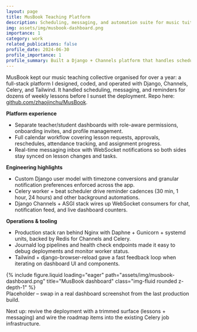 ```yaml
---
layout: page
title: MusBook Teaching Platform
description: Scheduling, messaging, and automation suite for music tuition teams built on Django + Channels.
img: assets/img/musbook-dashboard.png
importance: 1
category: work
related_publications: false
profile_date: 2024-06-30
profile_importance: 1
profile_summary: Built a Django + Channels platform that handles scheduling, messaging, and automations for teachers and students.
---
```


MusBook kept our music teaching collective organised for over a year: a full-stack platform I designed, coded, and operated with Django, Channels, Celery, and Tailwind. It handled scheduling, messaging, and reminders for dozens of weekly lessons before I sunset the deployment. Repo here: [github.com/zhaojinchu/MusBook](https://github.com/zhaojinchu/MusBook).

**Platform experience**
- Separate teacher/student dashboards with role-aware permissions, onboarding invites, and profile management.
- Full calendar workflow covering lesson requests, approvals, reschedules, attendance tracking, and assignment progress.
- Real-time messaging inbox with WebSocket notifications so both sides stay synced on lesson changes and tasks.

**Engineering highlights**
- Custom Django user model with timezone conversions and granular notification preferences enforced across the app.
- Celery worker + beat scheduler drive reminder cadences (30 min, 1 hour, 24 hours) and other background automations.
- Django Channels + ASGI stack wires up WebSocket consumers for chat, notification feed, and live dashboard counters.

**Operations & tooling**
- Production stack ran behind Nginx with Daphne + Gunicorn + systemd units, backed by Redis for Channels and Celery.
- Journald log pipelines and health check endpoints made it easy to debug deployments and monitor worker status.
- Tailwind + django-browser-reload gave a fast feedback loop when iterating on dashboard UI and components.

<div class="row">
    <div class="col-sm mt-3 mt-md-0">
        {% include figure.liquid loading="eager" path="assets/img/musbook-dashboard.png" title="MusBook dashboard" class="img-fluid rounded z-depth-1" %}
    </div>
</div>
<div class="caption">
    Placeholder – swap in a real dashboard screenshot from the last production build.
</div>

Next up: revive the deployment with a trimmed surface (lessons + messaging) and wire the roadmap items into the existing Celery job infrastructure.
